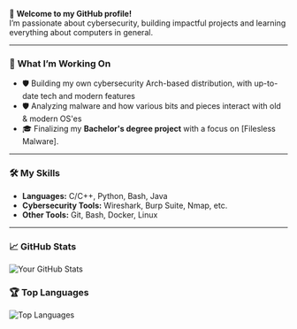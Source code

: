 🌟 **Welcome to my GitHub profile!**  
I’m passionate about cybersecurity, building impactful projects and learning everything about computers in general.

---

### 🔧 **What I’m Working On**
- 🛡️ Building my own cybersecurity Arch-based distribution, with up-to-date tech and modern features
- 🛡️ Analyzing malware and how various bits and pieces interact with old & modern OS'es
- 🎓 Finalizing my **Bachelor's degree project** with a focus on [Filesless Malware].

---

### 🛠️ **My Skills**
- **Languages:** C/C++, Python, Bash, Java
- **Cybersecurity Tools:** Wireshark, Burp Suite, Nmap, etc.
- **Other Tools:** Git, Bash, Docker, Linux

---
### 📈 **GitHub Stats**
![Your GitHub Stats](https://github-readme-stats.vercel.app/api?username=pwnish3r&show_icons=true&theme=radical)

### 🏆 **Top Languages**
![Top Languages](https://github-readme-stats.vercel.app/api/top-langs/?username=pwnish3r&layout=compact&theme=radical)
